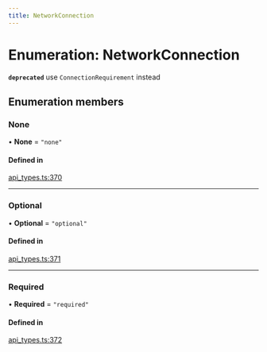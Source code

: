 ```yaml
---
title: NetworkConnection
---
```

# Enumeration: NetworkConnection

**`deprecated`** use `ConnectionRequirement` instead

## Enumeration members

### None

• **None** = `"none"`

#### Defined in

[api_types.ts:370](https://github.com/coda/packs-sdk/blob/main/api_types.ts#L370)

___

### Optional

• **Optional** = `"optional"`

#### Defined in

[api_types.ts:371](https://github.com/coda/packs-sdk/blob/main/api_types.ts#L371)

___

### Required

• **Required** = `"required"`

#### Defined in

[api_types.ts:372](https://github.com/coda/packs-sdk/blob/main/api_types.ts#L372)

